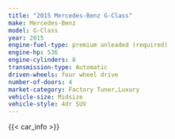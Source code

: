 ```yaml
---
title: "2015 Mercedes-Benz G-Class"
make: Mercedes-Benz
model: G-Class
year: 2015
engine-fuel-type: premium unleaded (required)
engine-hp: 536
engine-cylinders: 8
transmission-type: Automatic
driven-wheels: four wheel drive
number-of-doors: 4
market-category: Factory Tuner,Luxury
vehicle-size: Midsize
vehicle-style: 4dr SUV
---
```


{{< car_info >}}
